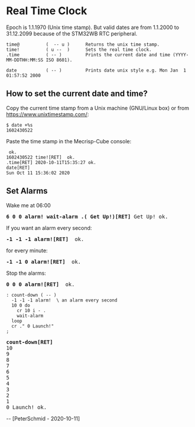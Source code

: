 Real Time Clock
===============

Epoch is 1.1.1970 (Unix time stamp). But valid dates are from 1.1.2000
to 31.12.2099 because of the STM32WB RTC peripheral.

    time@          (  -- u )      Returns the unix time stamp. 
    time!          ( u --  )      Sets the real time clock.
    .time          ( -- )         Prints the current date and time (YYYY-MM-DDTHH:MM:SS ISO 8601).

    date           ( -- )         Prints date unix style e.g. Mon Jan  1 01:57:52 2000

How to set the current date and time?
-------------------------------------

Copy the current time stamp from a Unix machine (GNU/Linux box) or from
<https://www.unixtimestamp.com/>:

    $ date +%s
    1602430522

Paste the time stamp in the Mecrisp-Cube console:

     ok.
    1602430522 time![RET]  ok.
    .time[RET] 2020-10-11T15:35:27 ok.
    date[RET] 
    Sun Oct 11 15:36:02 2020

Set Alarms
----------

Wake me at 06:00
<pre>
<b>6 0 0 alarm! wait-alarm .( Get Up!)[RET]</b> Get Up! ok.
</pre>

If you want an alarm every second:
<pre>
<b>-1 -1 -1 alarm![RET]</b>  ok.
</pre>

for every minute:
<pre>
<b>-1 -1 0 alarm![RET]</b>  ok.
</pre>

Stop the alarms:
<pre>
<b>0 0 0 alarm![RET]</b>  ok.
</pre>


```forth
: count-down ( -- )
  -1 -1 -1 alarm!  \ an alarm every second
  10 0 do
    cr 10 i - .
    wait-alarm  
  loop
  cr ." 0 Launch!"
;
```

<pre>
<b>count-down[RET]</b>
10 
9 
8 
7 
6 
5 
4 
3 
2 
1 
0 Launch! ok. 
</pre>


\-- [PeterSchmid - 2020-10-11]
